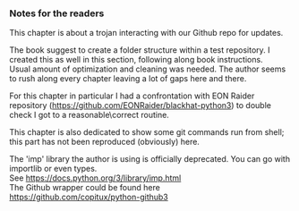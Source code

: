 ### Notes for the readers

This chapter is about a trojan interacting with our Github repo for updates.<br>

The book suggest to create a folder structure within a test repository. I created this as well in this section, following along book instructions.<br>
Usual amount of optimization and cleaning was needed. The author seems to rush along every chapter leaving a lot of gaps here and there.<br>

For this chapter in particular I had a confrontation with EON Raider repository (https://github.com/EONRaider/blackhat-python3) to double check I got to a reasonable\correct routine.<br>

This chapter is also dedicated to show some git commands run from shell; this part has not been reproduced (obviously) here. <br>

The 'imp' library the author is using is officially deprecated. You can go with importlib or even types. <br> 
See https://docs.python.org/3/library/imp.html <br>
The Github wrapper could be found here https://github.com/copitux/python-github3
